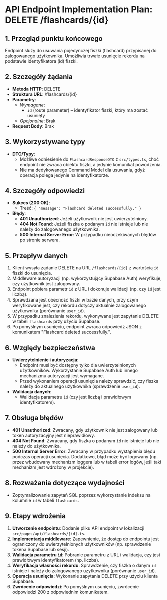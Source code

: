 # API Endpoint Implementation Plan: DELETE /flashcards/{id}

## 1. Przegląd punktu końcowego

Endpoint służy do usuwania pojedynczej fiszki (flashcard) przypisanej do zalogowanego użytkownika. Umożliwia trwałe usunięcie rekordu na podstawie identyfikatora (id) fiszki.

## 2. Szczegóły żądania

- **Metoda HTTP**: DELETE
- **Struktura URL**: /flashcards/{id}
- **Parametry**:
  - _Wymagane_:
    - `id` (route parameter) – identyfikator fiszki, który ma zostać usunięty
  - _Opcjonalne_: Brak
- **Request Body**: Brak

## 3. Wykorzystywane typy

- **DTO/Typy**:
  - Możliwe odniesienie do `FlashcardResponseDTO` z `src/types.ts`, choć endpoint nie zwraca obiektu fiszki, a jedynie komunikat powodzenia.
  - Nie ma dedykowanego Command Model dla usuwania, gdyż operacja polega jedynie na identyfikatorze.

## 4. Szczegóły odpowiedzi

- **Sukces (200 OK)**:
  - Treść: `{ "message": "Flashcard deleted successfully." }`
- **Błędy**:
  - **401 Unauthorized**: Jeżeli użytkownik nie jest uwierzytelniony.
  - **404 Not Found**: Jeżeli fiszka o podanym `id` nie istnieje lub nie należy do zalogowanego użytkownika.
  - **500 Internal Server Error**: W przypadku nieoczekiwanych błędów po stronie serwera.

## 5. Przepływ danych

1. Klient wysyła żądanie DELETE na URL `/flashcards/{id}` z wartością `id` fiszki do usunięcia.
2. Middleware autoryzacji (np. wykorzystujący Supabase Auth) weryfikuje, czy użytkownik jest zalogowany.
3. Endpoint pobiera parametr `id` z URL i dokonuje walidacji (np. czy `id` jest liczbą).
4. Sprawdzana jest obecność fiszki w bazie danych, przy czym weryfikowane jest, czy rekordu dotyczy aktualnie zalogowanego użytkownika (porównanie `user_id`).
5. W przypadku znalezienia rekordu, wykonywane jest zapytanie DELETE w tabeli `flashcards` przy użyciu Supabase.
6. Po pomyślnym usunięciu, endpoint zwraca odpowiedź JSON z komunikatem "Flashcard deleted successfully.".

## 6. Względy bezpieczeństwa

- **Uwierzytelnienie i autoryzacja**:
  - Endpoint musi być dostępny tylko dla uwierzytelnionych użytkowników. Wykorzystanie Supabase Auth lub innego mechanizmu autoryzacji jest wymagane.
  - Przed wykonaniem operacji usunięcia należy sprawdzić, czy fiszka należy do aktualnego użytkownika (sprawdzenie `user_id`).
- **Walidacja danych**:
  - Walidacja parametru `id` (czy jest liczbą i prawidłowym identyfikatorem).

## 7. Obsługa błędów

- **401 Unauthorized**: Zwracany, gdy użytkownik nie jest zalogowany lub token autoryzacyjny jest nieprawidłowy.
- **404 Not Found**: Zwracany, gdy fiszka o podanym `id` nie istnieje lub nie należy do użytkownika.
- **500 Internal Server Error**: Zwracany w przypadku wystąpienia błędu podczas operacji usunięcia. Dodatkowo, błąd może być logowany (np. przez wbudowany mechanizm loggera lub w tabeli error logów, jeśli taki mechanizm jest wdrożony w projekcie).

## 8. Rozważania dotyczące wydajności

- Zoptymalizowanie zapytań SQL poprzez wykorzystanie indeksu na kolumnie `id` w tabeli `flashcards`.

## 9. Etapy wdrożenia

1. **Utworzenie endpointu**: Dodanie pliku API endpoint w lokalizacji `src/pages/api/flashcards/[id].ts`.
2. **Implementacja middleware**: Zapewnienie, że dostęp do endpointu jest ograniczony do uwierzytelnionych użytkowników (np. sprawdzenie tokena Supabase lub sesji).
3. **Walidacja parametru `id`**: Pobranie parametru z URL i walidacja, czy jest prawidłowym identyfikatorem (np. liczba).
4. **Weryfikacja własności rekordu**: Sprawdzenie, czy fiszka o danym `id` istnieje i należy do zalogowanego użytkownika (porównanie `user_id`).
5. **Operacja usunięcia**: Wykonanie zapytania DELETE przy użyciu klienta Supabase.
6. **Zwrócenie odpowiedzi**: Po pomyślnym usunięciu, zwrócenie odpowiedzi 200 z odpowiednim komunikatem.
